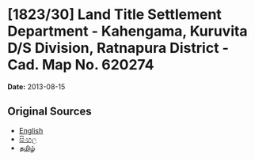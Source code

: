 # [1823/30] Land Title Settlement Department - Kahengama, Kuruvita D/S Division, Ratnapura District - Cad. Map No. 620274

**Date:** 2013-08-15

## Original Sources

- [English](https://documents.gov.lk/view/extra-gazettes/2013/8/1823-30_E.pdf)
- [සිංහල](https://documents.gov.lk/view/extra-gazettes/2013/8/1823-30_S.pdf)
- [தமிழ்](https://documents.gov.lk/view/extra-gazettes/2013/8/1823-30_T.pdf)
